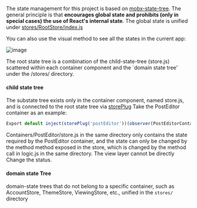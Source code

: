 The state management for this project is based on [mobx-state-tree](https://github.com/mobxjs/mobx-state-tree). The general principle is that **encourages global state and prohibits (only in special cases) the use of React's internal state**. The global state is unified under [stores/RootStore/index.js](https://github.com/coderplanets/coderplanets_web/blob/dev/stores/RootStore/index.js)

You can also use the visual method to see all the states in the current app:

![image](https://user-images.githubusercontent.com/6184465/51725852-63eee400-209f-11e9-96c2-db13a7c8aeaa.png)


The root state tree is a combination of the child-state-tree (store.js) scattered within each container component and the `domain state tree' under the /stores/ directory.

#### child state tree

The substate tree exists only in the container component, named store.js, and is connected to the root state tree via [storePlug](https://github.com/coderplanets/coderplanets_web/blob/dev/utils/mobx_helper.js#L7) Take the PostEditor container as an example:

```js
Export default inject(storePlug('postEditor'))(observer(PostEditorContainer))
```

Containers/PostEditor/store.js in the same directory only contains the state required by the PostEditor container, and the state can only be changed by the method method exposed in the store, which is changed by the method call in logic.js in the same directory. The view layer cannot be directly Change the status.


#### domain state Tree

domain-state trees that do not belong to a specific container, such as AccountStore, ThemeStore, ViewingStore, etc., unified in the `stores/` directory
